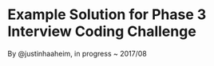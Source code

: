# Example Solution for Phase 3 Interview Coding Challenge

By @justinhaaheim, in progress ~ 2017/08
